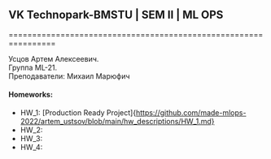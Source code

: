 ## VK Technopark-BMSTU | SEM II | ML OPS

================================================================ 
  
Усцов Артем Алексеевич.  
Группа ML-21.  
Преподаватели: Михаил Марюфич  

#### Homeworks:
- HW_1: [Production Ready Project]{https://github.com/made-mlops-2022/artem_ustsov/blob/main/hw_descriptions/HW_1.md}
- HW_2:
- HW_3:
- HW_4:
